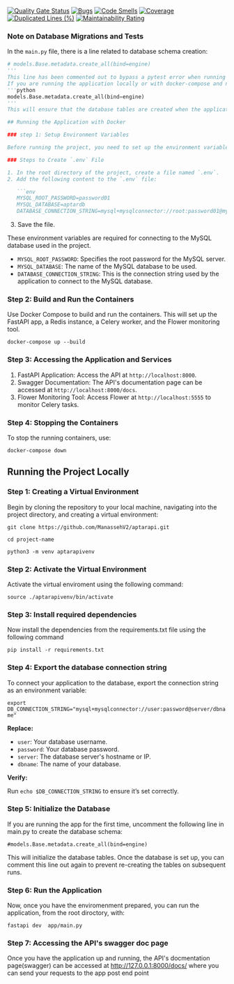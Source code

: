 [![Quality Gate Status](https://sonarcloud.io/api/project_badges/measure?project=ManassehV2_aptarapi&metric=alert_status)](https://sonarcloud.io/summary/new_code?id=ManassehV2_aptarapi) [![Bugs](https://sonarcloud.io/api/project_badges/measure?project=ManassehV2_aptarapi&metric=bugs)](https://sonarcloud.io/summary/new_code?id=ManassehV2_aptarapi) [![Code Smells](https://sonarcloud.io/api/project_badges/measure?project=ManassehV2_aptarapi&metric=code_smells)](https://sonarcloud.io/summary/new_code?id=ManassehV2_aptarapi) [![Coverage](https://sonarcloud.io/api/project_badges/measure?project=ManassehV2_aptarapi&metric=coverage)](https://sonarcloud.io/summary/new_code?id=ManassehV2_aptarapi) [![Duplicated Lines (%)](https://sonarcloud.io/api/project_badges/measure?project=ManassehV2_aptarapi&metric=duplicated_lines_density)](https://sonarcloud.io/summary/new_code?id=ManassehV2_aptarapi) [![Maintainability Rating](https://sonarcloud.io/api/project_badges/measure?project=ManassehV2_aptarapi&metric=sqale_rating)](https://sonarcloud.io/summary/new_code?id=ManassehV2_aptarapi)
### Note on Database Migrations and Tests
In the `main.py` file, there is a line related to database schema creation:

```python
# models.Base.metadata.create_all(bind=engine)
'''
This line has been commented out to bypass a pytest error when running the tests in GitHub Actions.
If you are running the application locally or with docker-compose and need to create the database schema, uncomment this line in main.py:
'''python
models.Base.metadata.create_all(bind=engine)
'''
This will ensure that the database tables are created when the application starts. 

## Running the Application with Docker

### step 1: Setup Environment Variables

Before running the project, you need to set up the environment variables. This is done by creating a `.env` file in the root directory of this project.

### Steps to Create `.env` File

1. In the root directory of the project, create a file named `.env`.
2. Add the following content to the `.env` file:

   ```env
   MYSQL_ROOT_PASSWORD=password01
   MYSQL_DATABASE=aptardb
   DATABASE_CONNECTION_STRING=mysql+mysqlconnector://root:password01@mysql_db:3306/aptardb
   ```

3. Save the file.

These environment variables are required for connecting to the MySQL database used in the project.

- `MYSQL_ROOT_PASSWORD`: Specifies the root password for the MySQL server.
- `MYSQL_DATABASE`: The name of the MySQL database to be used.
- `DATABASE_CONNECTION_STRING`: This is the connection string used by the application to connect to the MySQL database.

### Step 2: Build and Run the Containers

Use Docker Compose to build and run the containers. This will set up the FastAPI app, a Redis instance, a Celery worker, and the Flower monitoring tool.

`docker-compose up --build`

### Step 3: Accessing the Application and Services

1. FastAPI Application: Access the API at `http://localhost:8000`.
2. Swagger Documentation: The API's documentation page can be accessed at `http://localhost:8000/docs`.
3. Flower Monitoring Tool: Access Flower at `http://localhost:5555` to monitor Celery tasks.

### Step 4: Stopping the Containers

To stop the running containers, use:

`docker-compose down`

## Running the Project Locally

### Step 1: Creating a Virtual Environment

Begin by cloning the repository to your local machine, navigating into the project directory, and creating a virtual environment:

`git clone https://github.com/ManassehV2/aptarapi.git`

`cd project-name`

`python3 -m venv aptarapivenv`

### Step 2: Activate the Virtual Environment

Activate the virtual enviroment using the following command:

`source ./aptarapivenv/bin/activate`

### Step 3: Install required dependencies

Now install the dependencies from the requirements.txt file using the following command

`pip install -r requirements.txt`

### Step 4: Export the database connection string

To connect your application to the database, export the connection string as an environment variable:

`export DB_CONNECTION_STRING="mysql+mysqlconnector://user:password@server/dbname"`

**Replace:**

- `user`: Your database username.
- `password`: Your database password.
- `server`: The database server's hostname or IP.
- `dbname`: The name of your database.

**Verify:**

Run `echo $DB_CONNECTION_STRING` to ensure it’s set correctly.

### Step 5: Initialize the Database

If you are running the app for the first time, uncomment the following line in main.py to create the database schema:

`#models.Base.metadata.create_all(bind=engine)`

This will initialize the database tables. Once the database is set up, you can comment this line out again to prevent re-creating the tables on subsequent runs.

### Step 6: Run the Application

Now, once you have the enviromenment prepared, you can run the application, from the root diroctory, with:

`fastapi dev  app/main.py`

### Step 7: Accessing the API's swagger doc page

Once you have the application up and running, the API's docmentation page(swagger) can be accessed at http://127.0.0.1:8000/docs/ where you can send your requests to the app post end point
